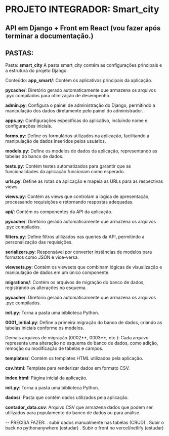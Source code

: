 # PROJETO INTEGRADOR: Smart_city

## API em Django + Front em React (vou fazer após terminar a documentação.)

## PASTAS:

Pasta: **smart_city**
    A pasta smart_city contém as configurações principais e a estrutura do projeto Django.


Conteúdo:
    **app_smart/**:
        Contém os aplicativos principais da aplicação.


**pycache/**:
    Diretório gerado automaticamente que armazena os arquivos .pyc compilados para otimização de desempenho.


**admin.py**:
    Configura o painel de administração do Django, permitindo a manipulação dos dados diretamente pelo painel do administrador.


**apps.py**:
    Configurações específicas do aplicativo, incluindo nome e configurações iniciais.


**forms.py**:
    Define os formulários utilizados na aplicação, facilitando a manipulação de dados inseridos pelos usuários.


**models.py**:
    Define os modelos de dados da aplicação, representando as tabelas do banco de dados.


**tests.py**:
    Contém testes automatizados para garantir que as funcionalidades da aplicação funcionam como esperado.


**urls.py**:
Define as rotas da aplicação e mapeia as URLs para as respectivas views.


**views.py**:
    Contém as views que controlam a lógica de apresentação, processando requisições e retornando respostas adequadas.


**api/**:
    Contém os componentes da API da aplicação.


**pycache/**:
    Diretório gerado automaticamente que armazena os arquivos .pyc compilados.


**filters.py**:
    Define filtros utilizados nas queries da API, permitindo a personalização das requisições.


**serializers.py**:
    Responsável por converter instâncias de modelos para formatos como JSON e vice-versa.


**viewsets.py**:
    Contém os viewsets que combinam lógicas de visualização e manipulação de dados em um único componente.


**migrations/**:
    Contém os arquivos de migração do banco de dados, registrando as alterações no esquema.


**pycache/**:
    Diretório gerado automaticamente que armazena os arquivos .pyc compilados.


**init.py**:
    Torna a pasta uma biblioteca Python.


**0001_initial.py**:
    Define a primeira migração do banco de dados, criando as tabelas iniciais conforme os modelos.


Demais arquivos de migração (0002*\*, 0003*\*, etc.):
    Cada arquivo representa uma alteração no esquema do banco de dados, como adição, remoção ou modificação de tabelas e campos.


**templates/**:
    Contém os templates HTML utilizados pela aplicação.


**csv.html**:
    Template para renderizar dados em formato CSV.


**index.html**:
    Página inicial da aplicação.


**init.py**:
    Torna a pasta uma biblioteca Python.


**dados/**:
    Pasta que contém dados utilizados pela aplicação.


**contador_data.csv**:
    Arquivo CSV que armazena dados que podem ser utilizados para populamento do banco de dados ou para análise.


-- PRECISA FAZER:
    . subir dados manualmente nas tabelas (CRUD)
    . Subir o back no pythonanywhere (estudar)
    . Subir o front no vercel/netlify (estudar)